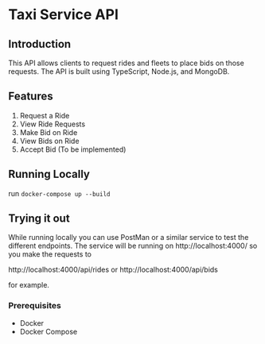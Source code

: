 # Taxi Service API

## Introduction

This API allows clients to request rides and fleets to place bids on those requests. The API is built using TypeScript, Node.js, and MongoDB.

## Features

1. Request a Ride
2. View Ride Requests
3. Make Bid on Ride
4. View Bids on Ride
5. Accept Bid (To be implemented)

## Running Locally
run `docker-compose up --build`

## Trying it out
While running locally you can use PostMan or a similar service to test the different endpoints.
The service will be running on http://localhost:4000/ so you make the requests to 

http://localhost:4000/api/rides
or
http://localhost:4000/api/bids

for example.

### Prerequisites

- Docker
- Docker Compose
